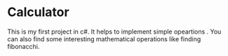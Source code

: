 # Calculator
This is my first project in c#.  It helps to implement simple opeartions .  You can also find some interesting mathematical operations like finding fibonacchi.
